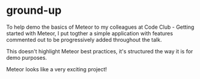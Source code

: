 ground-up
=========

To help demo the basics of Meteor to my colleagues at Code Club - Getting started with Meteor, I put togther a simple application with features commented out to be progressively added throughout the talk.

This doesn't highlight Meteor best practices, it's structured the way it is for demo purposes.

Meteor looks like a very exciting project!